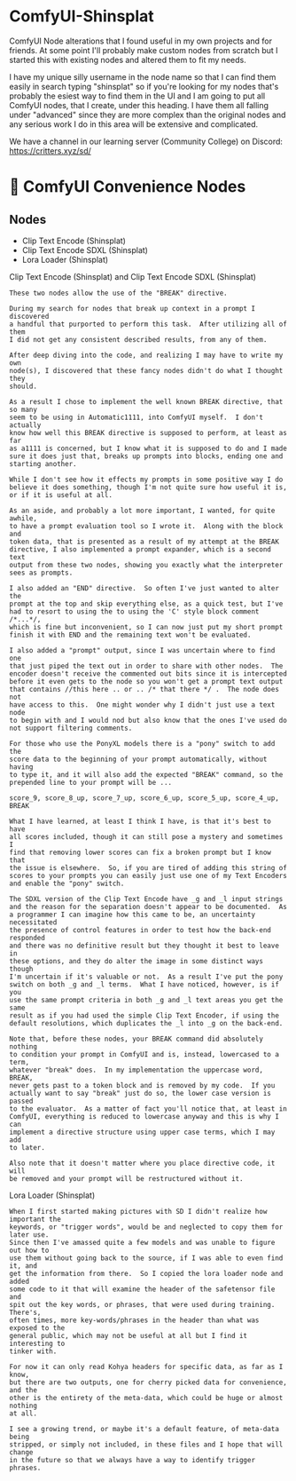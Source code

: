 # ComfyUI-Shinsplat
ComfyUI Node alterations that I found useful in my own projects and for friends.  At some point I'll probably make custom nodes from scratch but I started this with existing nodes and altered them to fit my needs.

I have my unique silly username in the node name so that I can find them easily in search typing "shinsplat" so if you're looking for my nodes that's probably the esiest way to find them in the UI and I am going to put all ComfyUI nodes, that I create, under this heading.  I have them all falling under "advanced" since they are more complex than the original nodes and any serious work I do in this area will be extensive and complicated.

We have a channel in our learning server (Community College) on Discord: https://critters.xyz/sd/

# :wrench: ComfyUI Convenience Nodes

## Nodes

- Clip Text Encode (Shinsplat)
- Clip Text Encode SDXL (Shinsplat)
- Lora Loader (Shinsplat)

Clip Text Encode (Shinsplat) and Clip Text Encode SDXL (Shinsplat)

	These two nodes allow the use of the "BREAK" directive.

	During my search for nodes that break up context in a prompt I discovered
	a handful that purported to perform this task.  After utilizing all of them
	I did not get any consistent described results, from any of them.

	After deep diving into the code, and realizing I may have to write my own
	node(s), I discovered that these fancy nodes didn't do what I thought they
	should.

	As a result I chose to implement the well known BREAK directive, that so many
	seem to be using in Automatic1111, into ComfyUI myself.  I don't actually
	know how well this BREAK directive is supposed to perform, at least as far
	as a1111 is concerned, but I know what it is supposed to do and I made
	sure it does just that, breaks up prompts into blocks, ending one and
	starting another.

	While I don't see how it effects my prompts in some positive way I do
	believe it does something, though I'm not quite sure how useful it is,
	or if it is useful at all.

	As an aside, and probably a lot more important, I wanted, for quite awhile,
	to have a prompt evaluation tool so I wrote it.  Along with the block and
	token data, that is presented as a result of my attempt at the BREAK
	directive, I also implemented a prompt expander, which is a second text
	output from these two nodes, showing you exactly what the interpreter
	sees as prompts.

	I also added an "END" directive.  So often I've just wanted to alter the
	prompt at the top and skip everything else, as a quick test, but I've
	had to resort to using the to using the 'C' style block comment /*...*/,
	which is fine but inconvenient, so I can now just put my short prompt
	finish it with END and the remaining text won't be evaluated.

	I also added a "prompt" output, since I was uncertain where to find one
	that just piped the text out in order to share with other nodes.  The
	encoder doesn't receive the commented out bits since it is intercepted
	before it even gets to the node so you won't get a prompt text output
	that contains //this here .. or .. /* that there */ .  The node does not
	have access to this.  One might wonder why I didn't just use a text node
	to begin with and I would nod but also know that the ones I've used do
	not support filtering comments.

	For those who use the PonyXL models there is a "pony" switch to add the
	score data to the beginning of your prompt automatically, without having
	to type it, and it will also add the expected "BREAK" command, so the
	prepended line to your prompt will be ...

	score_9, score_8_up, score_7_up, score_6_up, score_5_up, score_4_up, BREAK

	What I have learned, at least I think I have, is that it's best to have
	all scores included, though it can still pose a mystery and sometimes I
	find that removing lower scores can fix a broken prompt but I know that
	the issue is elsewhere.  So, if you are tired of adding this string of
	scores to your prompts you can easily just use one of my Text Encoders
	and enable the "pony" switch.

	The SDXL version of the Clip Text Encode have _g and _l input strings
	and the reason for the separation doesn't appear to be documented.  As
	a programmer I can imagine how this came to be, an uncertainty necessitated
	the presence of control features in order to test how the back-end responded
	and there was no definitive result but they thought it best to leave in
	these options, and they do alter the image in some distinct ways though
	I'm uncertain if it's valuable or not.  As a result I've put the pony
	switch on both _g and _l terms.  What I have noticed, however, is if you
	use the same prompt criteria in both _g and _l text areas you get the same
	result as if you had used the simple Clip Text Encoder, if using the
	default resolutions, which duplicates the _l into _g on the back-end.

	Note that, before these nodes, your BREAK command did absolutely nothing
	to condition your prompt in ComfyUI and is, instead, lowercased to a term,
	whatever "break" does.  In my implementation the uppercase word, BREAK,
	never gets past to a token block and is removed by my code.  If you
	actually want to say "break" just do so, the lower case version is passed
	to the evaluator.  As a matter of fact you'll notice that, at least in
	ComfyUI, everything is reduced to lowercase anyway and this is why I can
	implement a directive structure using upper case terms, which I may add
	to later.

	Also note that it doesn't matter where you place directive code, it will
	be removed and your prompt will be restructured without it.

Lora Loader (Shinsplat)

    When I first started making pictures with SD I didn't realize how important the
    keywords, or "trigger words", would be and neglected to copy them for later use.
    Since then I've amassed quite a few models and was unable to figure out how to
    use them without going back to the source, if I was able to even find it, and
    get the information from there.  So I copied the lora loader node and added
    some code to it that will examine the header of the safetensor file and
    spit out the key words, or phrases, that were used during training.  There's,
    often times, more key-words/phrases in the header than what was exposed to the
    general public, which may not be useful at all but I find it interesting to
    tinker with.

	For now it can only read Kohya headers for specific data, as far as I know,
	but there are two outputs, one for cherry picked data for convenience, and the
	other is the entirety of the meta-data, which could be huge	or almost nothing
	at all.

	I see a growing trend, or maybe it's a default feature, of meta-data being
	stripped, or simply not included, in these files and I hope that will change
	in the future so that we always have a way to identify trigger phrases.
